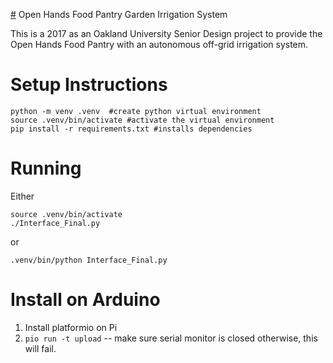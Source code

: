 [#](#) Open Hands Food Pantry Garden Irrigation System

This is a 2017 as an Oakland University Senior Design project to provide the
Open Hands Food Pantry with an autonomous off-grid irrigation system.


# Setup Instructions
```
python -m venv .venv  #create python virtual environment
source .venv/bin/activate #activate the virtual environment
pip install -r requirements.txt #installs dependencies
```

# Running
Either
```
source .venv/bin/activate
./Interface_Final.py
```
or
```
.venv/bin/python Interface_Final.py
```

# Install on Arduino
1. Install platformio on Pi
2. `pio run -t upload` -- make sure serial monitor is closed otherwise, this will fail.
